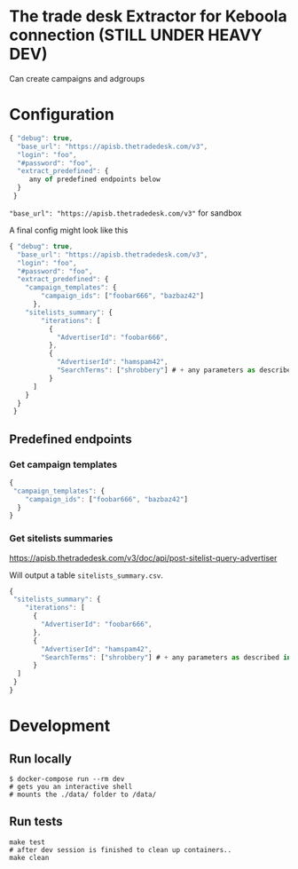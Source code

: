 # The trade desk Extractor for Keboola connection (STILL UNDER HEAVY DEV)

Can create campaigns and adgroups

# Configuration
```javascript
{ "debug": true,
  "base_url": "https://apisb.thetradedesk.com/v3",
  "login": "foo",
  "#password": "foo",
  "extract_predefined": {
     any of predefined endpoints below
  }
 }
```

`"base_url": "https://apisb.thetradedesk.com/v3"` for sandbox

A final config might look like this

```javascript
{ "debug": true,
  "base_url": "https://apisb.thetradedesk.com/v3",
  "login": "foo",
  "#password": "foo",
  "extract_predefined": {
    "campaign_templates": {
        "campaign_ids": ["foobar666", "bazbaz42"]
      },
    "sitelists_summary": {
        "iterations": [
          {
            "AdvertiserId": "foobar666",
          },
          {
            "AdvertiserId": "hamspam42",
            "SearchTerms": ["shrobbery"] # + any parameters as described in the API
          }
      ]
    }
  }
 }
```

## Predefined endpoints
### Get campaign templates
```javascript
{
 "campaign_templates": {
    "campaign_ids": ["foobar666", "bazbaz42"]
  }
}
```

### Get sitelists summaries
https://apisb.thetradedesk.com/v3/doc/api/post-sitelist-query-advertiser

Will output a table `sitelists_summary.csv`.
```javascript
{
 "sitelists_summary": {
    "iterations": [
      {
        "AdvertiserId": "foobar666",
      },
      {
        "AdvertiserId": "hamspam42",
        "SearchTerms": ["shrobbery"] # + any parameters as described in the API
      }
  ]
 }
}
```


# Development
## Run locally
```
$ docker-compose run --rm dev
# gets you an interactive shell
# mounts the ./data/ folder to /data/
```

## Run tests
```
make test
# after dev session is finished to clean up containers..
make clean 
```
